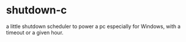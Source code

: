 # shutdown-c
a little shutdown scheduler to power a pc especially for Windows, with a timeout or a given hour.
